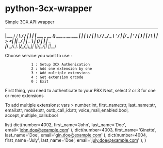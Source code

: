 # python-3cx-wrapper
Simple 3CX API wrapper


 _____  ______  __  _____      _                 _                 
|___ / / ___\ \/ / | ____|_  _| |_ ___ _ __  ___(_) ___  _ __  ___ 
  |_ \| |    \  /  |  _| \ \/ / __/ _ \ '_ \/ __| |/ _ \| '_ \/ __|
 ___) | |___ /  \  | |___ >  <| ||  __/ | | \__ \ | (_) | | | \__ \
|____/ \____/_/\_\ |_____/_/\_\\__\___|_| |_|___/_|\___/|_| |_|___/
                                                                   


Choose service you want to use : 

                1 : Setup 3CX Authenication 
                2 : Add one extension by one
                3 : Add multiple extensions
                4 : Get extension qrcode
                0 : Exit


First thing, you need to authenticate to your PBX
Next, select 2 or 3 for one or more extensions

To add multiple extensions:
vars > number:int, first_name:str, last_name:str, email:str, mobile:str, outb_call_id:str, voice_mail_enabled:bool, accept_multiple_calls:bool

list(
    dict(number=4002, first_name='John', last_name='Doe', email='john.doe@example.com' ),
    dict(number=4003, first_name='Ginette', last_name='Doe', email='gin.doe@example.com' ),
    dict(number=4004, first_name='July', last_name='Doe', email='july.doe@example.com' ),
    )

